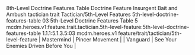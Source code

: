 <ability>
  <name>8th-Level Doctrine Features Table</name>
  <keywords>
    <keyword>Doctrine</keyword>
  </keywords>
  <type>Feature</type>
  <distance>Insurgent</distance>
  <target>Bait and Ambush</target>
  <metadata>
    <class>tactician</class>
    <feature_type>trait</feature_type>
    <file_dpath>Tactician/5th-Level Features</file_dpath>
    <item_id>5th-level-doctrine-features-table</item_id>
    <item_index>03</item_index>
    <item_name>5th-Level Doctrine Features Table</item_name>
    <level>5</level>
    <scc>mcdm.heroes.v1:feature.trait.tactician.5th-level-feature:5th-level-doctrine-features-table</scc>
    <scdc>1.1.1:5.1.3.5:03</scdc>
    <source>mcdm.heroes.v1</source>
    <type>feature/trait/tactician/5th-level-feature</type>
  </metadata>
  <effects>
    <effect type="mundane">| Mastermind | Pincer Movement                    |
| Vanguard   | See Your Enemies Driven Before You |</effect>
  </effects>
</ability>
